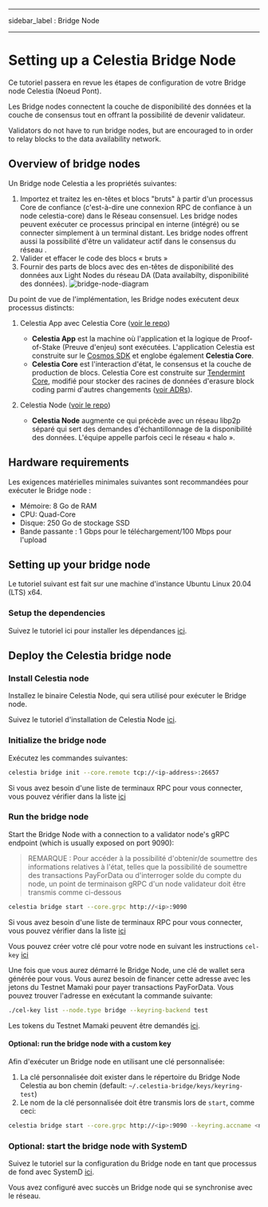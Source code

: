 - - -
sidebar_label : Bridge Node
- - -

# Setting up a Celestia Bridge Node

Ce tutoriel passera en revue les étapes de configuration de votre Bridge node Celestia (Noeud Pont).

Les Bridge nodes connectent la couche de disponibilité des données et la couche de consensus tout en offrant la possibilité de devenir validateur.

Validators do not have to run bridge nodes, but are encouraged to in order to relay blocks to the data availability network.

## Overview of bridge nodes

Un Bridge node Celestia a les propriétés suivantes:

1. Importez et traitez les en-têtes et blocs "bruts" à partir d'un processus Core de confiance (c'est-à-dire une connexion RPC de confiance à un node celestia-core) dans le Réseau consensuel. Les bridge nodes peuvent exécuter ce processus principal en interne (intégré) ou se connecter simplement à un terminal distant. Les bridge nodes offrent aussi la possibilité d'être un validateur actif dans le consensus du réseau .
2. Valider et effacer le code des blocs « bruts »
3. Fournir des parts de blocs avec des en-têtes de disponibilité des données aux Light Nodes du réseau DA (Data availabilty, disponibilité des données). ![bridge-node-diagram](/img/nodes/BridgeNodes.png)

Du point de vue de l'implémentation, les Bridge nodes exécutent deux processus distincts:

1. Celestia App avec Celestia Core ([voir le repo](https://github.com/celestiaorg/celestia-app))

    * **Celestia App** est la machine où l'application et la logique de Proof-of-Stake (Preuve d'enjeu) sont exécutées. L'application Celestia est construite sur le [Cosmos SDK](https://docs.cosmos.network/) et englobe également **Celestia Core**.
    * **Celestia Core** est l'interaction d'état, le consensus et la couche de production de blocs. Celestia Core est construite sur [Tendermint Core](https://docs.tendermint.com/), modifié pour stocker des racines de données d'erasure block coding parmi d'autres changements ([voir ADRs](https://github.com/celestiaorg/celestia-core/tree/master/docs/celestia-architecture)).

2. Celestia Node ([voir le repo](https://github.com/celestiaorg/celestia-node))

    * **Celestia Node** augmente ce qui précède avec un réseau libp2p séparé qui sert des demandes d'échantillonnage de la disponibilité des données. L'équipe appelle parfois ceci le réseau « halo ».

## Hardware requirements

Les exigences matérielles minimales suivantes sont recommandées pour exécuter le Bridge node :

* Mémoire: 8 Go de RAM
* CPU: Quad-Core
* Disque: 250 Go de stockage SSD
* Bande passante : 1 Gbps pour le téléchargement/100 Mbps pour l'upload

## Setting up your bridge node

Le tutoriel suivant est fait sur une machine d'instance Ubuntu Linux 20.04 (LTS) x64.

### Setup the dependencies

Suivez le tutoriel ici pour installer les dépendances [ici](../developers/environment.md).

## Deploy the Celestia bridge node

### Install Celestia node

Installez le binaire Celestia Node, qui sera utilisé pour exécuter le Bridge node.

Suivez le tutoriel d'installation de Celestia Node [ici](../developers/celestia-node.md).

### Initialize the bridge node

Exécutez les commandes suivantes:

```sh
celestia bridge init --core.remote tcp://<ip-address>:26657
```

Si vous avez besoin d'une liste de terminaux RPC pour vous connecter, vous pouvez vérifier dans la liste [ici](./mamaki-testnet.md#rpc-endpoints)

### Run the bridge node

Start the Bridge Node with a connection to a validator node's gRPC endpoint (which is usually exposed on port 9090):

> REMARQUE : Pour accéder à la possibilité d'obtenir/de soumettre des informations relatives à l'état, telles que la possibilité de soumettre des transactions PayForData ou d'interroger solde du compte du node, un point de terminaison gRPC d'un node validateur doit être transmis comme ci-dessous

```sh
celestia bridge start --core.grpc http://<ip>:9090
```

Si vous avez besoin d'une liste de terminaux RPC pour vous connecter, vous pouvez vérifier dans la liste [ici](./mamaki-testnet.md#rpc-endpoints)

Vous pouvez créer votre clé pour votre node en suivant les instructions `cel-key` [ici](./keys.md)

Une fois que vous aurez démarré le Bridge Node, une clé de wallet sera générée pour vous. Vous aurez besoin de financer cette adresse avec les jetons du Testnet Mamaki pour payer transactions PayForData. Vous pouvez trouver l'adresse en exécutant la commande suivante:

```sh
./cel-key list --node.type bridge --keyring-backend test
```

Les tokens du Testnet Mamaki peuvent être demandés [ici](./mamaki-testnet.md#mamaki-testnet-faucet).

#### Optional: run the bridge node with a custom key

Afin d'exécuter un Bridge node en utilisant une clé personnalisée:

1. La clé personnalisée doit exister dans le répertoire du Bridge Node Celestia au bon chemin (default: `~/.celestia-bridge/keys/keyring-test`)
2. Le nom de la clé personnalisée doit être transmis lors de `start`, comme ceci:

```sh
celestia bridge start --core.grpc http://<ip>:9090 --keyring.accname <name_of_custom_key>
```

### Optional: start the bridge node with SystemD

Suivez le tutoriel sur la configuration du Bridge node en tant que processus de fond avec SystemD [ici](./systemd.md#celestia-bridge-node).

Vous avez configuré avec succès un Bridge node qui se synchronise avec le réseau.
